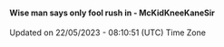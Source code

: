 #### Wise man says only fool rush in - McKidKneeKaneSir
Updated on 22/05/2023 - 08:10:51 (UTC) Time Zone
